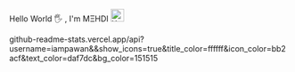 Hello World 🖐️ , I'm MΞHDI <a href="https://emoji.gg/emoji/7089-xmas-hacker"><img src="https://emoji.gg/assets/emoji/7089-xmas-hacker.gif" width="24.03px" height="23.2px" alt="XMAS_Hacker"></a>

github-readme-stats.vercel.app/api?username=iampawan&&show_icons=true&title_color=ffffff&icon_color=bb2acf&text_color=daf7dc&bg_color=151515
